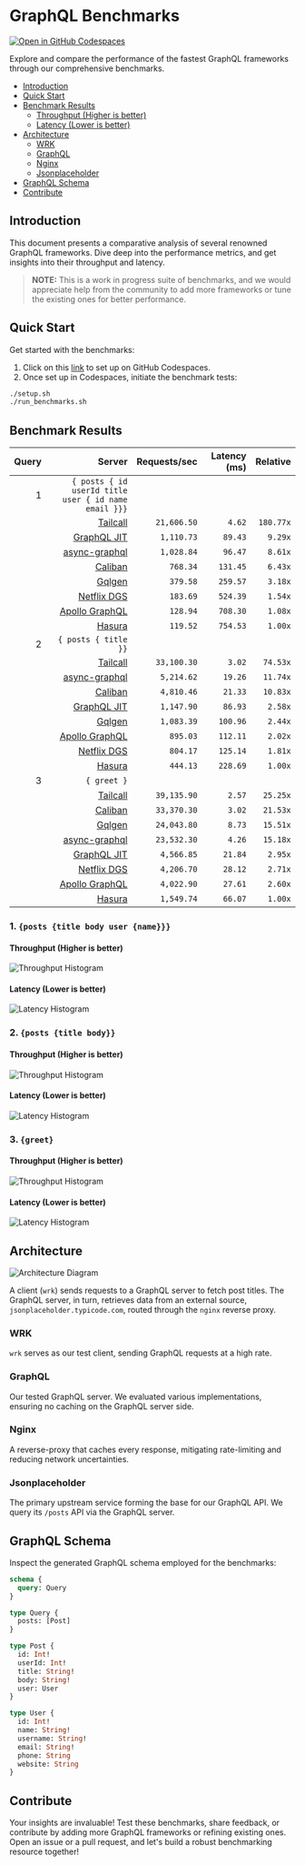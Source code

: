 # GraphQL Benchmarks <!-- omit from toc -->

[![Open in GitHub Codespaces](https://github.com/codespaces/badge.svg)](https://codespaces.new/tailcallhq/graphql-benchmarks)

Explore and compare the performance of the fastest GraphQL frameworks through our comprehensive benchmarks.

- [Introduction](#introduction)
- [Quick Start](#quick-start)
- [Benchmark Results](#benchmark-results)
  - [Throughput (Higher is better)](#throughput-higher-is-better)
  - [Latency (Lower is better)](#latency-lower-is-better)
- [Architecture](#architecture)
  - [WRK](#wrk)
  - [GraphQL](#graphql)
  - [Nginx](#nginx)
  - [Jsonplaceholder](#jsonplaceholder)
- [GraphQL Schema](#graphql-schema)
- [Contribute](#contribute)

[Tailcall]: https://github.com/tailcallhq/tailcall
[Gqlgen]: https://github.com/99designs/gqlgen
[Apollo GraphQL]: https://github.com/apollographql/apollo-server
[Netflix DGS]: https://github.com/netflix/dgs-framework
[Caliban]: https://github.com/ghostdogpr/caliban
[async-graphql]: https://github.com/async-graphql/async-graphql
[Hasura]: https://github.com/hasura/graphql-engine
[GraphQL JIT]: https://github.com/zalando-incubator/graphql-jit

## Introduction

This document presents a comparative analysis of several renowned GraphQL frameworks. Dive deep into the performance metrics, and get insights into their throughput and latency.

> **NOTE:** This is a work in progress suite of benchmarks, and we would appreciate help from the community to add more frameworks or tune the existing ones for better performance.

## Quick Start

Get started with the benchmarks:

1. Click on this [link](https://codespaces.new/tailcallhq/graphql-benchmarks) to set up on GitHub Codespaces.
2. Once set up in Codespaces, initiate the benchmark tests:

```bash
./setup.sh
./run_benchmarks.sh
```

## Benchmark Results

<!-- PERFORMANCE_RESULTS_START -->

| Query | Server | Requests/sec | Latency (ms) | Relative |
|-------:|--------:|--------------:|--------------:|---------:|
| 1 | `{ posts { id userId title user { id name email }}}` |
|| [Tailcall] | `21,606.50` | `4.62` | `180.77x` |
|| [GraphQL JIT] | `1,110.73` | `89.43` | `9.29x` |
|| [async-graphql] | `1,028.84` | `96.47` | `8.61x` |
|| [Caliban] | `768.34` | `131.45` | `6.43x` |
|| [Gqlgen] | `379.58` | `259.57` | `3.18x` |
|| [Netflix DGS] | `183.69` | `524.39` | `1.54x` |
|| [Apollo GraphQL] | `128.94` | `708.30` | `1.08x` |
|| [Hasura] | `119.52` | `754.53` | `1.00x` |
| 2 | `{ posts { title }}` |
|| [Tailcall] | `33,100.30` | `3.02` | `74.53x` |
|| [async-graphql] | `5,214.62` | `19.26` | `11.74x` |
|| [Caliban] | `4,810.46` | `21.33` | `10.83x` |
|| [GraphQL JIT] | `1,147.90` | `86.93` | `2.58x` |
|| [Gqlgen] | `1,083.39` | `100.96` | `2.44x` |
|| [Apollo GraphQL] | `895.03` | `112.11` | `2.02x` |
|| [Netflix DGS] | `804.17` | `125.14` | `1.81x` |
|| [Hasura] | `444.13` | `228.69` | `1.00x` |
| 3 | `{ greet }` |
|| [Tailcall] | `39,135.90` | `2.57` | `25.25x` |
|| [Caliban] | `33,370.30` | `3.02` | `21.53x` |
|| [Gqlgen] | `24,043.80` | `8.73` | `15.51x` |
|| [async-graphql] | `23,532.30` | `4.26` | `15.18x` |
|| [GraphQL JIT] | `4,566.85` | `21.84` | `2.95x` |
|| [Netflix DGS] | `4,206.70` | `28.12` | `2.71x` |
|| [Apollo GraphQL] | `4,022.90` | `27.61` | `2.60x` |
|| [Hasura] | `1,549.74` | `66.07` | `1.00x` |

<!-- PERFORMANCE_RESULTS_END -->



### 1. `{posts {title body user {name}}}`
#### Throughput (Higher is better)

![Throughput Histogram](assets/req_sec_histogram1.png)

#### Latency (Lower is better)

![Latency Histogram](assets/latency_histogram1.png)

### 2. `{posts {title body}}`
#### Throughput (Higher is better)

![Throughput Histogram](assets/req_sec_histogram2.png)

#### Latency (Lower is better)

![Latency Histogram](assets/latency_histogram2.png)

### 3. `{greet}`
#### Throughput (Higher is better)

![Throughput Histogram](assets/req_sec_histogram3.png)

#### Latency (Lower is better)

![Latency Histogram](assets/latency_histogram3.png)

## Architecture

![Architecture Diagram](assets/architecture.png)

A client (`wrk`) sends requests to a GraphQL server to fetch post titles. The GraphQL server, in turn, retrieves data from an external source, `jsonplaceholder.typicode.com`, routed through the `nginx` reverse proxy.

### WRK

`wrk` serves as our test client, sending GraphQL requests at a high rate.

### GraphQL

Our tested GraphQL server. We evaluated various implementations, ensuring no caching on the GraphQL server side.

### Nginx

A reverse-proxy that caches every response, mitigating rate-limiting and reducing network uncertainties.

### Jsonplaceholder

The primary upstream service forming the base for our GraphQL API. We query its `/posts` API via the GraphQL server.

## GraphQL Schema

Inspect the generated GraphQL schema employed for the benchmarks:

```graphql
schema {
  query: Query
}

type Query {
  posts: [Post]
}

type Post {
  id: Int!
  userId: Int!
  title: String!
  body: String!
  user: User
}

type User {
  id: Int!
  name: String!
  username: String!
  email: String!
  phone: String
  website: String
}
```

## Contribute

Your insights are invaluable! Test these benchmarks, share feedback, or contribute by adding more GraphQL frameworks or refining existing ones. Open an issue or a pull request, and let's build a robust benchmarking resource together!
